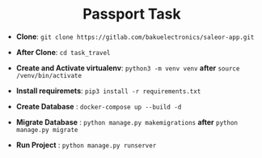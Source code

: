 
<div align="center">
  <h1>Passport Task</h1>
</div>

- **Clone**: `git clone https://gitlab.com/bakuelectronics/saleor-app.git`
- **After Clone**: `cd task_travel`

- **Create and Activate virtualenv**: `python3 -m venv venv`  **after** `source /venv/bin/activate`

- **Install requiremets**: `pip3 install -r requirements.txt`

- **Create Database** : `docker-compose up --build -d 
`

- **Migrate Database** : `python manage.py makemigrations` **after** `python manage.py migrate`

- **Run Project** : `python manage.py runserver`


